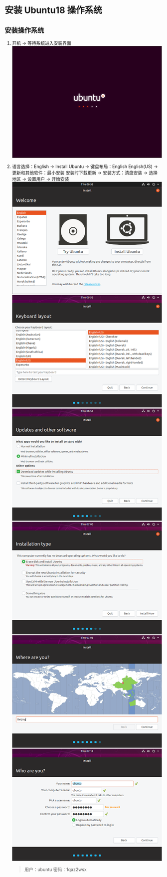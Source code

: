 # 安装 Ubuntu18 操作系统

## 安装操作系统
1.  开机 -> 等待系统进入安装界面<br>
    ![第1步](images/01_1_1.png)<br>
2.  语言选择：English -> Install Ubuntu -> 键盘布局：English English(US) -> 更新和其他软件：最小安装 安装时下载更新 -> 安装方式：清盘安装 -> 选择地区 -> 设置用户 -> 开始安装<br>
    ![第2步-1](images/01_2_1.png)<br>
    ![第2步-2](images/01_2_2.png)<br>
    ![第2步-3](images/01_2_3.png)<br>
    ![第2步-4](images/01_2_4.png)<br>
    ![第2步-5](images/01_2_5.png)<br>
    ![第2步-6](images/01_2_6.png)<br>

    > 用户：ubuntu 密码：1qaz2wsx